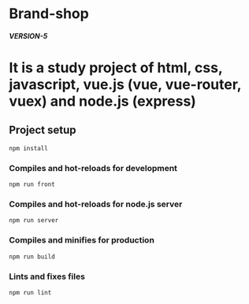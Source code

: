 # Brand-shop
##### VERSION-5 ######
# It is a study project of html, css, javascript, vue.js (vue, vue-router, vuex) and node.js (express)

## Project setup
```
npm install
```
### Compiles and hot-reloads for development
```
npm run front
```
### Compiles and hot-reloads for node.js server
```
npm run server
```
### Compiles and minifies for production
```
npm run build
```
### Lints and fixes files
```
npm run lint
```
